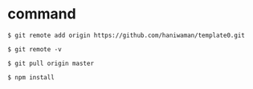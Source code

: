 # command

`$ git remote add origin https://github.com/haniwaman/template0.git`

`$ git remote -v`

`$ git pull origin master`

`$ npm install`
